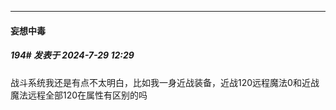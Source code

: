 ﻿
*****

####  妄想中毒  
##### 194#       发表于 2024-7-29 12:29

战斗系统我还是有点不太明白，比如我一身近战装备，近战120远程魔法0和近战魔法远程全部120在属性有区别的吗

